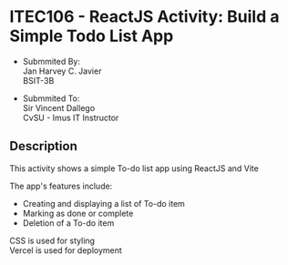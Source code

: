 # ITEC106 - ReactJS Activity: Build a Simple Todo List App

* Submmited By:  
Jan Harvey C. Javier  
BSIT-3B

* Submmited To:  
Sir Vincent Dallego  
CvSU - Imus IT Instructor

## Description
This activity shows a simple To-do list app using ReactJS and Vite  
  
The app's features include:
* Creating and displaying a list of To-do item
* Marking as done or complete
* Deletion of a To-do item

CSS is used for styling  
Vercel is used for deployment  
